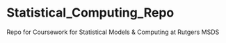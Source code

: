 # Statistical_Computing_Repo
Repo for Coursework for Statistical Models &amp; Computing at Rutgers MSDS
